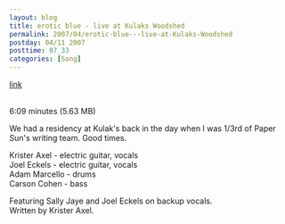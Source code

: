 ```yaml
---
layout: blog
title: erotic blue - live at Kulaks Woodshed
permalink: 2007/04/erotic-blue---live-at-Kulaks-Woodshed
postday: 04/11 2007
posttime: 07_33
categories: [Song]
---
```


<a href="http://kristeraxel.com/media/vault/Krister_Axel-Heartbreak.mp3">link</a>

<br />6:09 minutes (5.63 MB)<p>We had a residency at Kulak&#039;s back in the day when I was 1/3rd of Paper Sun&#039;s writing team. Good times.</p>
<p>Krister Axel - electric guitar, vocals<br />
Joel Eckels - electric guitar, vocals<br />
Adam Marcello - drums<br />
Carson Cohen - bass</p>
<p>Featuring Sally Jaye and Joel Eckels on backup vocals.<br />
Written by Krister Axel.</p>
